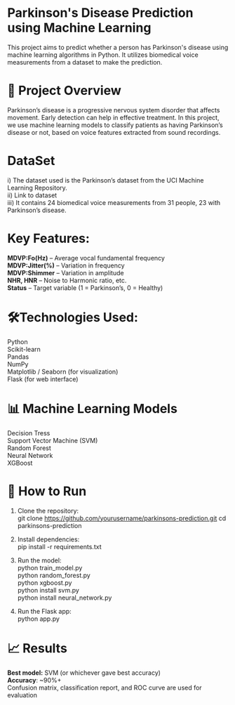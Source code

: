 # Parkinson's Disease Prediction using Machine Learning
This project aims to predict whether a person has Parkinson's disease using machine learning algorithms in Python. It utilizes biomedical voice measurements from a dataset to make the prediction.
# 🧠 Project Overview
Parkinson’s disease is a progressive nervous system disorder that affects movement. Early detection can help in effective treatment. In this project, we use machine learning models to classify patients as having Parkinson’s disease or not, based on voice features extracted from sound recordings.
# DataSet
i)   The dataset used is the Parkinson’s dataset from the UCI Machine Learning Repository.    
ii)  Link to dataset    
iii) It contains 24 biomedical voice measurements from 31 people, 23 with Parkinson’s disease.     
# Key Features:
**MDVP:Fo(Hz)** – Average vocal fundamental frequency    
**MDVP:Jitter(%)** – Variation in frequency      
**MDVP:Shimmer** – Variation in amplitude     
**NHR, HNR** – Noise to Harmonic ratio, etc.   
**Status** – Target variable (1 = Parkinson’s, 0 = Healthy)    
# 🛠️Technologies Used:
Python    
Scikit-learn    
Pandas    
NumPy    
Matplotlib / Seaborn (for visualization)     
Flask (for web interface)     
# 📊 Machine Learning Models
Decision Tress      
Support Vector Machine (SVM)     
Random Forest     
Neural Network    
XGBoost     
# 🚀 How to Run
1. Clone the repository:     
   git clone https://github.com/yourusername/parkinsons-prediction.git
cd parkinsons-prediction

2. Install dependencies:     
   pip install -r requirements.txt     

3. Run the model:    
   python train_model.py   
   python random_forest.py   
   python xgboost.py   
   python install svm.py         
   python install neural_network.py        

4. Run the Flask app:     
   python app.py    

# 📈 Results
**Best model:** SVM (or whichever gave best accuracy)    
**Accuracy**: ~90%+    
Confusion matrix, classification report, and ROC curve are used for evaluation
